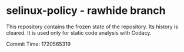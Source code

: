 # selinux-policy - rawhide branch

This repository contains the frozen state of the repository.
Its history is cleared. It is used only for static code
analysis with Codacy.

Commit Time: 1720565319